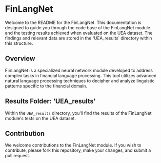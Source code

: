 # FinLangNet

Welcome to the README for the FinLangNet. This documentation is designed to guide you through the code base of the FinLangNet module and the testing results achieved when evaluated on the UEA dataset. The findings and relevant data are stored in the 'UEA_results' directory within this structure.

## Overview

FinLangNet is a specialized neural network module developed to address complex tasks in financial language processing. This tool utilizes advanced natural language processing techniques to decipher and analyze linguistic patterns specific to the financial domain.

## Results Folder: 'UEA_results'

Within the `UEA_results` directory, you'll find the results of the FinLangNet module's tests on the UEA dataset. 
## Contribution

We welcome contributions to the FinLangNet module. If you wish to contribute, please fork this repository, make your changes, and submit a pull request.
